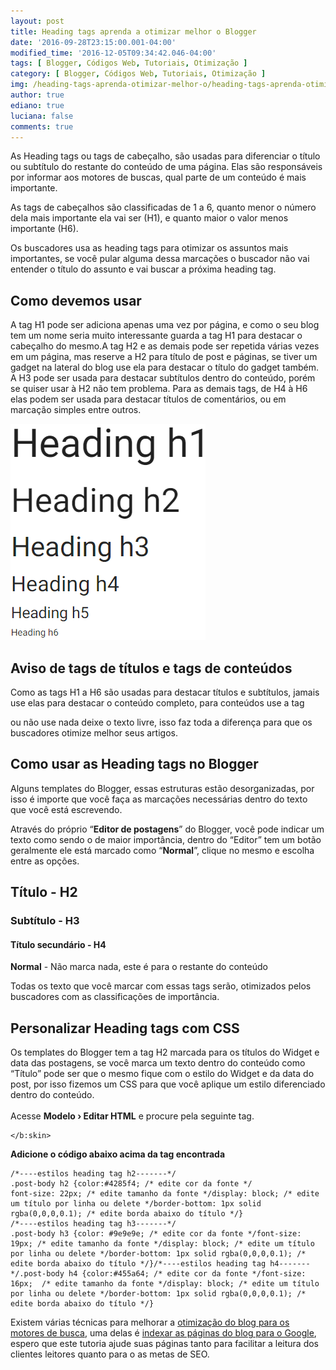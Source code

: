 ```yaml
---
layout: post
title: Heading tags aprenda a otimizar melhor o Blogger
date: '2016-09-28T23:15:00.001-04:00'
modified_time: '2016-12-05T09:34:42.046-04:00'
tags: [ Blogger, Códigos Web, Tutoriais, Otimização ]
category: [ Blogger, Códigos Web, Tutoriais, Otimização ]
img: /heading-tags-aprenda-otimizar-melhor-o/heading-tags-aprenda-otimizar-melhor-o.jpg
author: true
ediano: true
luciana: false
comments: true
---
```


As Heading tags ou tags de cabeçalho, são usadas para diferenciar o título ou subtítulo do restante do conteúdo de uma página. Elas são responsáveis por informar aos motores de buscas, qual parte de um conteúdo é mais importante.

As tags de cabeçalhos são classificadas de 1 a 6, quanto menor o número dela mais importante ela vai ser (H1), e quanto maior o valor menos importante (H6).

Os buscadores usa as heading tags para otimizar os assuntos mais importantes, se você pular alguma dessa marcações o buscador não vai entender o título do assunto e vai buscar a próxima heading tag.

## Como devemos usar
A tag H1 pode ser adiciona apenas uma vez por página, e como o seu blog tem um nome seria muito interessante guarda a tag H1 para destacar o cabeçalho do mesmo.A tag H2 e as demais pode ser repetida várias vezes em um página, mas reserve a H2 para título de post e páginas, se tiver um gadget na lateral do blog use ela para destacar o título do gadget também. A H3 pode ser usada para destacar subtítulos dentro do conteúdo, porém se quiser usar à H2 não tem problema. Para as demais tags, de H4 à H6 elas podem ser usada para destacar títulos de comentários, ou em marcação simples entre outros.

![Heading Tags H1 a H6](/img/post/heading-tags-aprenda-otimizar-melhor-o/heading.png)

## Aviso de tags de títulos e tags de conteúdos
Como as tags H1 a H6 são usadas para destacar títulos e subtítulos, jamais use elas para destacar o conteúdo completo, para conteúdos use a tag **<p>** ou não use nada deixe o texto livre, isso faz toda a diferença para que os buscadores otimize melhor seus artigos.

## Como usar as Heading tags no Blogger
Alguns templates do Blogger, essas estruturas estão desorganizadas, por isso é importe que você faça as marcações necessárias dentro do texto que você está escrevendo.

Através do próprio “**Editor de postagens**” do Blogger, você pode indicar um texto como sendo o de maior importância, dentro do “Editor” tem um botão geralmente ele está marcado como “**Normal**”, clique no mesmo e escolha entre as opções.

**<h2>** Título - H2 **</h2>**

**<h3>**  Subtítulo - H3 **</h3>**

**<h4>**  Título secundário - H4 **</h4>**

**Normal** - Não marca nada, este é para o restante do conteúdo

Todas os texto que você marcar com essas tags serão, otimizados pelos buscadores com as classificações de importância.

## Personalizar Heading tags com CSS
Os templates do Blogger tem a tag H2 marcada para os títulos do Widget e data das postagens, se você marca um texto dentro do conteúdo como “Título” pode ser que o mesmo fique com o estilo do Widget e da data do post, por isso fizemos um CSS para que você aplique um estilo diferenciado dentro do conteúdo.<br /><br />Acesse **Modelo › Editar HTML** e procure pela seguinte tag.

    </b:skin>

**Adicione o código abaixo acima da tag encontrada**

    /*----estilos heading tag h2-------*/
    .post-body h2 {color:#4285f4; /* edite cor da fonte */
    font-size: 22px; /* edite tamanho da fonte */display: block; /* edite um título por linha ou delete */border-bottom: 1px solid rgba(0,0,0,0.1); /* edite borda abaixo do título */}
    /*----estilos heading tag h3-------*/
    .post-body h3 {color: #9e9e9e; /* edite cor da fonte */font-size: 19px; /* edite tamanho da fonte */display: block; /* edite um título por linha ou delete */border-bottom: 1px solid rgba(0,0,0,0.1); /* edite borda abaixo do título */}/*----estilos heading tag h4-------*/.post-body h4 {color:#455a64; /* edite cor da fonte */font-size: 16px;  /* edite tamanho da fonte */display: block; /* edite um título por linha ou delete */border-bottom: 1px solid rgba(0,0,0,0.1); /* edite borda abaixo do título */}

Existem várias técnicas para melhorar a <a href="http://www.insideblock.com/2016/07/como-otimizar-seu-site-para-o.html" target="_blank">otimização do blog para os motores de busca</a>, uma delas é <a href="http://www.insideblock.com/2016/07/como-verificar-e-indexar-todas-as.html" target="_blank">indexar as páginas do blog para o Google</a>, espero que este tutoria ajude suas páginas tanto para facilitar a leitura dos clientes leitores quanto para o as metas de SEO.